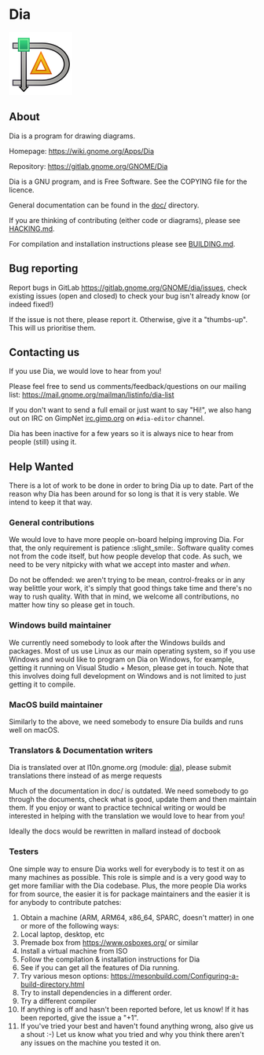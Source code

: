 # Dia

![logo](logo.png)

## About

Dia is a program for drawing diagrams.

Homepage: https://wiki.gnome.org/Apps/Dia

Repository: https://gitlab.gnome.org/GNOME/Dia

Dia is a GNU program, and is Free Software. See the COPYING file for the licence.


General documentation can be found in the [doc/](doc/) directory.

If you are thinking of contributing (either code or diagrams), please see
[HACKING.md](HACKING.md).

For compilation and installation instructions please see [BUILDING.md](BUILDING.md).

## Bug reporting

Report bugs in GitLab https://gitlab.gnome.org/GNOME/dia/issues, check existing issues (open and closed) to check your bug isn't already know (or indeed fixed!)

If the issue is not there, please report it.  Otherwise, give it a "thumbs-up".
This will us prioritise them.

## Contacting us

If you use Dia, we would love to hear from you!

Please feel free to send us comments/feedback/questions on our mailing list:
https://mail.gnome.org/mailman/listinfo/dia-list

If you don't want to send a full email or just want to say "Hi!", we also hang
out on IRC on GimpNet [irc.gimp.org](irc://irc.gimp.org) on `#dia-editor`
channel.

Dia has been inactive for a few years so it is always nice to hear from people (still) using it.

## Help Wanted

There is a lot of work to be done in order to bring Dia up to date.  Part of
the reason why Dia has been around for so long is that it is very stable.
We intend to keep it that way.

### General contributions

We would love to have more people on-board helping improving Dia.  For that,
the only requirement is patience :slight_smile:.  Software quality comes not
from the code itself, but how people develop that code.  As such, we need to
be very nitpicky with what we accept into master and _when_.

Do not be offended: we aren't trying to be mean, control-freaks or in any way
belittle your work, it's simply that good things take time and there's no way
to rush quality.  With that in mind, we welcome all contributions, no matter
how tiny so please get in touch.

### Windows build maintainer

We currently need somebody to look after the Windows builds and packages.
Most of us use Linux as our main operating system, so if you use Windows and
would like to program on Dia on Windows, for example, getting it running on
Visual Studio + Meson, please get in touch.  Note that this involves doing
full development on Windows and is not limited to just getting it to compile.

### MacOS build maintainer

Similarly to the above, we need somebody to ensure Dia builds and runs well
on macOS.

### Translators &amp; Documentation writers

Dia is translated over at l10n.gnome.org (module: [dia](https://l10n.gnome.org/module/dia/)), please submit translations there instead of as merge requests

Much of the documentation in doc/ is outdated.  We need somebody to go through
the documents, check what is good, update them and then maintain them.  If you
enjoy or want to practice technical writing or would be interested in helping
with the translation we would love to hear from you!

Ideally the docs would be rewritten in mallard instead of docbook

### Testers

One simple way to ensure Dia works well for everybody is to test it on as many
machines as possible.  This role is simple and is a very good way to get more
familiar with the Dia codebase.  Plus, the more people Dia works for from
source, the easier it is for package maintainers and the easier it is for
anybody to contribute patches:

  1. Obtain a machine (ARM, ARM64, x86\_64, SPARC, doesn't matter) in one or more
of the following ways:
  2. Local laptop, desktop, etc
  3. Premade box from https://www.osboxes.org/ or similar
  4. Install a virtual machine from ISO
  5. Follow the compilation & installation instructions for Dia
  6. See if you can get all the features of Dia running.
  7. Try various meson options: https://mesonbuild.com/Configuring-a-build-directory.html
  8. Try to install dependencies in a different order.
  9. Try a different compiler
  10. If anything is off and hasn't been reported before, let us know!  If it has
been reported, give the issue a "+1".
  11. If you've tried your best and haven't found anything wrong, also give us a
shout :-) Let us know what you tried and why you think there aren't any issues
on the machine you tested it on.
